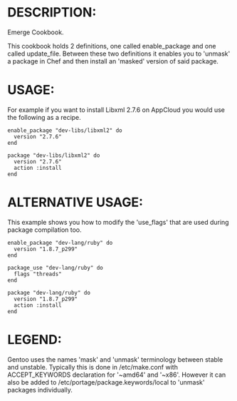 # DESCRIPTION:
Emerge Cookbook.  

This cookbook holds 2 definitions, one called enable_package and one called update_file.  Between these two definitions it enables you to 'unmask' a package in Chef and then install an 'masked' version of said package.

# USAGE:
For example if you want to install Libxml 2.7.6 on AppCloud you would use the following as a recipe.

    enable_package "dev-libs/libxml2" do
      version "2.7.6"
    end

    package "dev-libs/libxml2" do
      version "2.7.6"
      action :install
    end

# ALTERNATIVE USAGE:
This example shows you how to modify the 'use_flags' that are used during package compilation too.

    enable_package "dev-lang/ruby" do
      version "1.8.7_p299"
    end

    package_use "dev-lang/ruby" do
      flags "threads"
    end

    package "dev-lang/ruby" do
      version "1.8.7_p299"
      action :install
    end

# LEGEND:

Gentoo uses the names 'mask' and 'unmask' terminology between stable and unstable.  Typically this is done in /etc/make.conf with ACCEPT_KEYWORDS declaration for '~amd64' and '~x86'.  However it can also be added to /etc/portage/package.keywords/local to 'unmask' packages individually.
